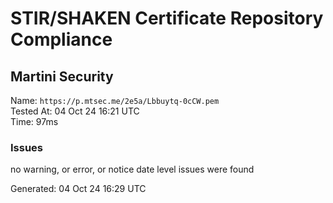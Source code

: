 # STIR/SHAKEN Certificate Repository Compliance

## Martini Security

Name: `https://p.mtsec.me/2e5a/Lbbuytq-0cCW.pem`\
Tested At: 04 Oct 24 16:21 UTC\
Time: 97ms

### Issues

no warning, or error, or notice date level issues were found

Generated: 04 Oct 24 16:29 UTC